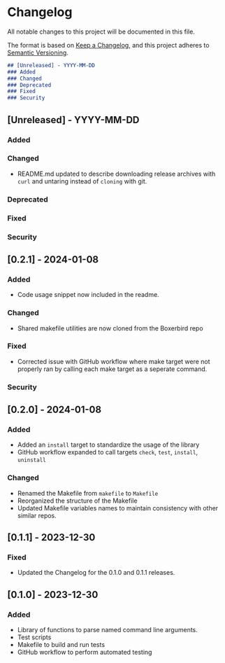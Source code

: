 # Changelog

All notable changes to this project will be documented in this file.

The format is based on [Keep a Changelog](https://keepachangelog.com/en/1.0.0/),
and this project adheres to [Semantic Versioning](https://semver.org/spec/v2.0.0.html).

```markdown
## [Unreleased] - YYYY-MM-DD
### Added
### Changed
### Deprecated
### Fixed
### Security
```

## [Unreleased] - YYYY-MM-DD
### Added
### Changed
- README.md updated to describe downloading release archives with `curl` and untaring instead
  of `cloning` with git.
### Deprecated
### Fixed
### Security


## [0.2.1] - 2024-01-08
### Added
- Code usage snippet now included in the readme.
### Changed
- Shared makefile utilities are now cloned from the Boxerbird repo
### Fixed
- Corrected issue with GitHub workflow where make target were not properly ran by calling each
  make target as a seperate command.
### Security


## [0.2.0] - 2024-01-08
### Added
- Added an `install` target to standardize the usage of the library
- GitHub workflow expanded to call targets `check`, `test`, `install`, `uninstall`
### Changed
- Renamed the Makefile from `makefile` to `Makefile`
- Reorganized the structure of the Makefile
- Updated Makefile variables names to maintain consistency with other similar repos.


## [0.1.1] - 2023-12-30
### Fixed
- Updated the Changelog for the 0.1.0 and 0.1.1 releases.


## [0.1.0] - 2023-12-30
### Added
- Library of functions to parse named command line arguments.
- Test scripts
- Makefile to build and run tests
- GitHub workflow to perform automated testing
